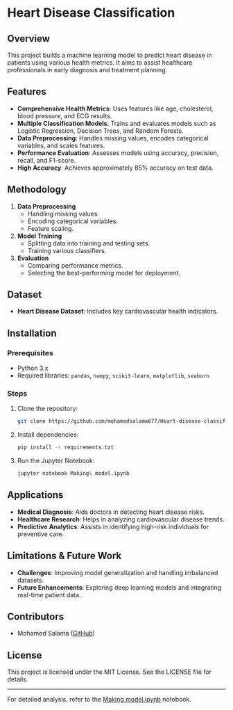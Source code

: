 # Heart Disease Classification  

## Overview  
This project builds a machine learning model to predict heart disease in patients using various health metrics. It aims to assist healthcare professionals in early diagnosis and treatment planning.  

## Features  
- **Comprehensive Health Metrics**: Uses features like age, cholesterol, blood pressure, and ECG results.  
- **Multiple Classification Models**: Trains and evaluates models such as Logistic Regression, Decision Trees, and Random Forests.  
- **Data Preprocessing**: Handles missing values, encodes categorical variables, and scales features.  
- **Performance Evaluation**: Assesses models using accuracy, precision, recall, and F1-score.  
- **High Accuracy**: Achieves approximately 85% accuracy on test data.  

## Methodology  
1. **Data Preprocessing**  
   - Handling missing values.  
   - Encoding categorical variables.  
   - Feature scaling.  
2. **Model Training**  
   - Splitting data into training and testing sets.  
   - Training various classifiers.  
3. **Evaluation**  
   - Comparing performance metrics.  
   - Selecting the best-performing model for deployment.  

## Dataset  
- **Heart Disease Dataset**: Includes key cardiovascular health indicators.  

## Installation  

### Prerequisites  
- Python 3.x  
- Required libraries: `pandas`, `numpy`, `scikit-learn`, `matplotlib`, `seaborn`  

### Steps  
1. Clone the repository:  
   ```bash  
   git clone https://github.com/mohamedsalama677/Heart-disease-classification-.git  
   ```  
2. Install dependencies:  
   ```bash  
   pip install -r requirements.txt  
   ```  
3. Run the Jupyter Notebook:  
   ```bash  
   jupyter notebook Making\ model.ipynb  
   ```  

## Applications  
- **Medical Diagnosis**: Aids doctors in detecting heart disease risks.  
- **Healthcare Research**: Helps in analyzing cardiovascular disease trends.  
- **Predictive Analytics**: Assists in identifying high-risk individuals for preventive care.  

## Limitations & Future Work  
- **Challenges**: Improving model generalization and handling imbalanced datasets.  
- **Future Enhancements**: Exploring deep learning models and integrating real-time patient data.  

## Contributors  
- Mohamed Salama ([GitHub](https://github.com/mohamedsalama677))  

## License  
This project is licensed under the MIT License. See the LICENSE file for details.  

---  
For detailed analysis, refer to the [Making model.ipynb](https://github.com/mohamedsalama677/Heart-disease-classification-/blob/main/Making%20model.ipynb) notebook.
